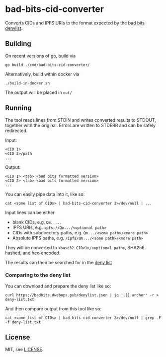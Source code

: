 # bad-bits-cid-converter

Converts CIDs and IPFS URIs to the format expected by the [bad bits denylist](https://badbits.dwebops.pub/).

## Building

On recent versions of go, build via
```
go build ./cmd/bad-bits-cid-converter/
```

Alternatively, build within docker via
```
./build-in-docker.sh
```
The output will be placed in `out/`

## Running

The tool reads lines from STDIN and writes converted results to STDOUT, together with the original.
Errors are written to STDERR and can be safely redirected.

Input:
```
<CID 1>
<CID 2>/path
...
```

Output:
```
<CID 1> <tab> <bad bits formatted version>
<CID 2> <tab> <bad bits formatted version>
...
```

You can easily pipe data into it, like so:
```
cat <some list of CIDs> | bad-bits-cid-converter 2>/dev/null | ...
```

Input lines can be either
- blank CIDs, e.g. `Qm.....`
- IPFS URIs, e.g. `ipfs://Qm.../<optional path>`
- CIDs with subdirectory paths, e.g. `Qm.../<some path>/<more path>`
- Absolute IPFS paths, e.g. `/ipfs/Qm.../<some path>/<more path>`

They will be converted to `<base32 CIDv1>/<optional path>`, SHA256 hashed, and hex-encoded.

The results can then be searched for in the [deny list](https://badbits.dwebops.pub/)

### Comparing to the deny list

You can download and prepare the deny list like so:
```
curl https://badbits.dwebops.pub/denylist.json | jq '.[].anchor' -r > deny-list.txt
```

And then compare output from this tool like so:
```
cat <some list of CIDs> | bad-bits-cid-converter 2>/dev/null | grep -F -f deny-list.txt
```

## License

MIT, see [LICENSE](LICENSE).